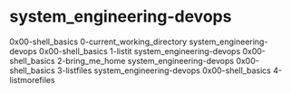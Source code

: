 # system_engineering-devops
0x00-shell_basics
0-current_working_directory
system_engineering-devops
0x00-shell_basics
1-listit
system_engineering-devops
0x00-shell_basics
2-bring_me_home
system_engineering-devops
0x00-shell_basics
3-listfiles
system_engineering-devops
0x00-shell_basics
4-listmorefiles
